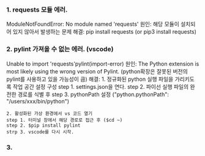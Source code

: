 ### 1. requests 모듈 에러.
ModuleNotFoundError: No module named 'requests'
원인: 해당 모듈이 설치되어 있지 않아서 발생하는 문제
해결: pip install requests (or pip3 install requests)

### 2. pylint 가져올 수 없는 에러. (vscode)
Unable to import 'requests'pylint(import-error)
원인: The Python extension is most likely using the wrong version of Pylint. (python확장은 잘못된 버전의 pylint를 사용하고 있을 가능성이 큼)
해결: 
    1. 정규화된 python 실행 파일을 가리키도록 작업 공간 설정 구성
    step 1. settings.json을 연다.
    step 2. 파이선 실행 파일의 완전한 경로를 식별 후
    step 3. pythonPath 설정 ("python.pythonPath": "/users/xxx/bin/python")

    2. 활성화된 가상 환경에서 vs 코드 열기
    step 1. 터미널 창에서 해당 경로로 접근 후 ($cd ~)
    step 2. $pip install pylint
    strp 3. vscode를 다시 시작.

### 3. 